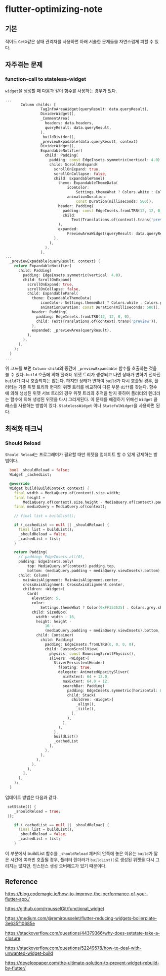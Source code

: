 # flutter-optimizing-note

## 기본

적어도 `GetX`같은 상태 관리자를 사용하면 아래 서술한 문제들을 자연스럽게 피할 수 있다.

## 자주겪는 문제

### function-call to stateless-widget

`widget`을 생성할 때 다음과 같이 함수를 사용하는 경우가 있다.

```dart
...
       Column childs: [
                TagInfoAreaWidget(queryResult: data.queryResult),
                DividerWidget(),
                _CommentArea(
                  headers: data.headers,
                  queryResult: data.queryResult,
                ),
                _buildDivider(),
                _previewExpadable(data.queryResult, context)
                DividerWidget(),
                ExpandableNotifier(
                  child: Padding(
                    padding: const EdgeInsets.symmetric(vertical: 4.0),
                    child: ScrollOnExpand(
                      scrollOnExpand: true,
                      scrollOnCollapse: false,
                      child: ExpandablePanel(
                        theme: ExpandableThemeData(
                            iconColor:
                                Settings.themeWhat ? Colors.white : Colors.grey,
                            animationDuration:
                                const Duration(milliseconds: 500)),
                        header: Padding(
                          padding: const EdgeInsets.fromLTRB(12, 12, 0, 0),
                          child:
                              Text(Translations.of(context).trans('preview')),
                        ),
                        expanded:
                            PreviewAreaWidget(queryResult: data.queryResult),
                      ),
                    ),
                  ),
                ),
...
  _previewExpadable(queryResult, context) {
    return ExpandableNotifier(
      child: Padding(
        padding: EdgeInsets.symmetric(vertical: 4.0),
        child: ScrollOnExpand(
          scrollOnExpand: true,
          scrollOnCollapse: false,
          child: ExpandablePanel(
            theme: ExpandableThemeData(
                iconColor: Settings.themeWhat ? Colors.white : Colors.grey,
                animationDuration: const Duration(milliseconds: 500)),
            header: Padding(
              padding: EdgeInsets.fromLTRB(12, 12, 0, 0),
              child: Text(Translations.of(context).trans('preview')),
            ),
            expanded: _previewArea(queryResult),
          ),
        ),
      ),
    );
  }
...
```

위 코드를 보면 `Column-child`의 중간에 `_previewExpandable` 함수를 호출하는 것을 볼 수 있다.
`build` 호출에 의해 플러터 위젯 트리가 생성되고 나면 상태가 변하기 전까진 `build`가 다시 호출되지는 않는다.
하지만 상태가 변하여 `build`가 다시 호출될 경우, 플러터는 기존 위젯 트리와 현재의 위젯 트리를 비교하여 다른 부분 `diff`를 찾는다.
함수에 의해 생성된 위젯 서브 트리의 경우 위젯 트리의 추적을 받지 못하여 플러터의 렌더러는 함수에 의해 생성된 위젯을 다시 그리게된다.
이 문제를 해결하기 위해선 `Widget` 클래스를 사용하는 방법이 있다. `StatelessWidget` 이나 `StatefulWidget`을 사용하면 된다.

## 최적화 테크닉

### Should Reload

`Should Reload`는 프로그래머가 필요할 때만 위젯을 업데이트 할 수 있게 강제하는 방법이다.

```dart
  bool _shouldReload = false;
  Widget _cachedList;

  @override
  Widget build(BuildContext context) {
    final width = MediaQuery.of(context).size.width;
    final height =
        MediaQuery.of(context).size.height - MediaQuery.of(context).padding.top;
    final mediaQuery = MediaQuery.of(context);
    
    // final list = buildList();

    if (_cachedList == null || _shouldReload) {
      final list = buildList();
      _shouldReload = false;
      _cachedList = list;
    }

    return Padding(
      // padding: EdgeInsets.all(0),
      padding: EdgeInsets.only(
          top: MediaQuery.of(context).padding.top,
          bottom: (mediaQuery.padding + mediaQuery.viewInsets).bottom),
      child: Column(
        mainAxisAlignment: MainAxisAlignment.center,
        crossAxisAlignment: CrossAxisAlignment.center,
        children: <Widget>[
          Card(
            elevation: 5,
            color:
                Settings.themeWhat ? Color(0xFF353535) : Colors.grey.shade100,
            child: SizedBox(
              width: width - 16,
              height: height -
                  16 -
                  (mediaQuery.padding + mediaQuery.viewInsets).bottom,
              child: Container(
                child: Padding(
                  padding: EdgeInsets.fromLTRB(0, 0, 0, 0),
                  child: CustomScrollView(
                    physics: const BouncingScrollPhysics(),
                    slivers: <Widget>[
                      SliverPersistentHeader(
                        floating: true,
                        delegate: AnimatedOpacitySliver(
                          minExtent: 64 + 12.0,
                          maxExtent: 64.0 + 12,
                          searchBar: Padding(
                            padding: EdgeInsets.symmetric(horizontal: 8.0),
                            child: Stack(
                              children: <Widget>[
                                _align(),
                                _title(),
                              ],
                            ),
                          ),
                        ),
                      ),
                      buildList()
                      _cachedList
                    ],
                  ),
                ),
              ),
            ),
          ),
        ],
      ),
    );
  }
```

업데이트 방법은 다음과 같다.

```dart
 setState(() {
    _shouldReload = true;
 });
```

```dart
    if (_cachedList == null || _shouldReload) {
      final list = buildList();
      _shouldReload = false;
      _cachedList = list;
    }
```

이 부분에서 buildList 함수를 `_shouldReload` 체커의 안쪽에 놓은 이유는 `build`가 짧은 시간에 여러번 호출될 경우,
플러터 렌더러가 `buildList()`로 생성된 위젯을 다시 그리지는 않지만, 인스턴스 생성 오버헤드가 있기 때문이다.



## Reference

https://blog.codemagic.io/how-to-improve-the-performance-of-your-flutter-app./

https://github.com/rrousselGit/functional_widget

https://medium.com/@remirousselet/flutter-reducing-widgets-boilerplate-3e635f10685e

https://stackoverflow.com/questions/44379366/why-does-setstate-take-a-closure

https://stackoverflow.com/questions/52249578/how-to-deal-with-unwanted-widget-build

https://developpaper.com/the-ultimate-solution-to-prevent-widget-rebuild-by-flutter/
